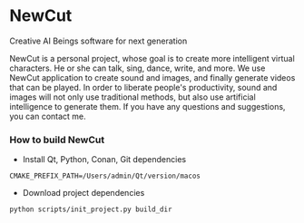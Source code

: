 # NewCut
Creative AI Beings software for next generation

NewCut is a personal project,
whose goal is to create more intelligent virtual characters.
He or she can talk, sing, dance, write, and more.
We use NewCut application to create sound and images,
and finally generate videos that can be played.
In order to liberate people's productivity,
sound and images will not only use traditional methods,
but also use artificial intelligence to generate them.
If you have any questions and suggestions, you can contact me.

### How to build NewCut

* Install Qt, Python, Conan, Git dependencies

```
CMAKE_PREFIX_PATH=/Users/admin/Qt/version/macos
```

* Download project dependencies

```
python scripts/init_project.py build_dir
```

